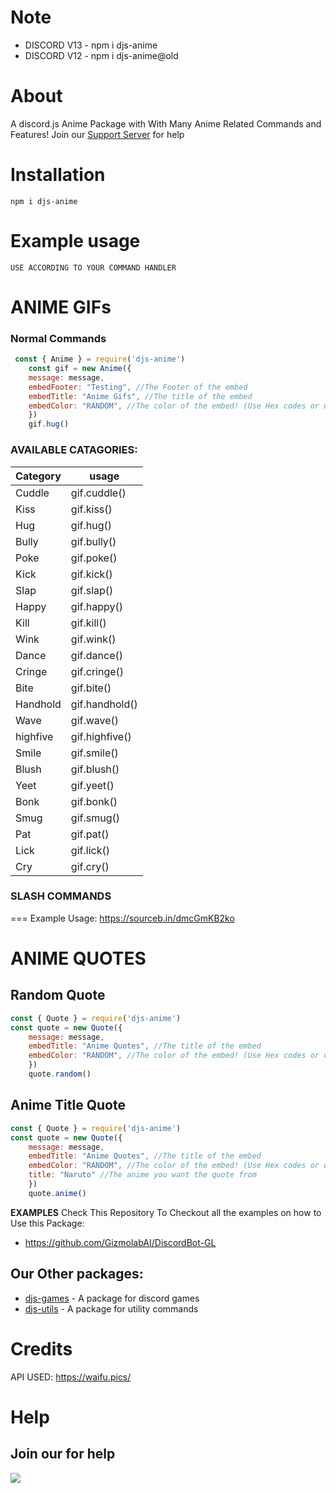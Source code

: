 # Note
- DISCORD V13 - npm i djs-anime 
- DISCORD V12 - npm i djs-anime@old

# About
A discord.js Anime Package with With Many Anime Related Commands and Features!
Join our [Support Server](https://discord.gg/jDP2FbvCdk) for help
# Installation

```npm i djs-anime```

# Example usage

```
USE ACCORDING TO YOUR COMMAND HANDLER
```

**ANIME GIFs**
=== 

### Normal Commands
```js
 const { Anime } = require('djs-anime')
    const gif = new Anime({
    message: message,
    embedFooter: "Testing", //The Footer of the embed
    embedTitle: "Anime Gifs", //The title of the embed
    embedColor: "RANDOM", //The color of the embed! (Use Hex codes or use the color name)
    })
    gif.hug()

```
### AVAILABLE CATAGORIES:
Category | usage |
|---|---|
| Cuddle| gif.cuddle() |
| Kiss | gif.kiss() | 
| Hug | gif.hug() | 
| Bully | gif.bully() | 
| Poke | gif.poke() | 
| Kick | gif.kick() |
| Slap | gif.slap() |
| Happy | gif.happy() |
| Kill | gif.kill() |
| Wink | gif.wink() |
| Dance | gif.dance() |
| Cringe | gif.cringe() |
| Bite | gif.bite() | 
| Handhold | gif.handhold() |   
| Wave| gif.wave() |
| highfive | gif.highfive() |       
| Smile | gif.smile() |   
| Blush | gif.blush() | 
| Yeet | gif.yeet() |
| Bonk | gif.bonk() |  
| Smug | gif.smug() | 
| Pat | gif.pat() |
| Lick | gif.lick() |
| Cry | gif.cry() |   

### SLASH COMMANDS
===
Example Usage: 
https://sourceb.in/dmcGmKB2ko



**ANIME QUOTES**
=== 
## Random Quote
```js
const { Quote } = require('djs-anime')
const quote = new Quote({
    message: message,
    embedTitle: "Anime Quotes", //The title of the embed
    embedColor: "RANDOM", //The color of the embed! (Use Hex codes or use the color name)
    })
    quote.random()
```

## Anime Title Quote
```js
const { Quote } = require('djs-anime')
const quote = new Quote({
    message: message,
    embedTitle: "Anime Quotes", //The title of the embed
    embedColor: "RANDOM", //The color of the embed! (Use Hex codes or use the color name)
    title: "Naruto" //The anime you want the quote from
    })
    quote.anime()
```

**EXAMPLES**
Check This Repository To Checkout all the examples on how to Use this Package:
- https://github.com/GizmolabAI/DiscordBot-GL

## Our Other packages:
- [djs-games](https://www.npmjs.com/package/djs-games) - A package for discord games
- [djs-utils](https://www.npmjs.com/package/djs-utils) - A package for utility commands

# Credits
API USED: https://waifu.pics/

# Help

Join our for help
---
<a href="https://discord.gg/jDP2FbvCdk"><img src="https://invidget.switchblade.xyz/jDP2FbvCdk" /></a>